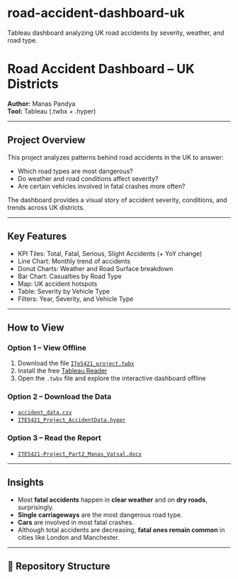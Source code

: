 # road-accident-dashboard-uk
Tableau dashboard analyzing UK road accidents by severity, weather, and road type.  
  
# Road Accident Dashboard – UK Districts  
**Author:** Manas Pandya   
**Tool:** Tableau (.twbx + .hyper)   
  
---  
  
## Project Overview  
This project analyzes patterns behind road accidents in the UK to answer:  
- Which road types are most dangerous?  
- Do weather and road conditions affect severity?  
- Are certain vehicles involved in fatal crashes more often?  
  
The dashboard provides a visual story of accident severity, conditions, and trends across UK districts.  
  
---  
  
## Key Features  
- KPI Tiles: Total, Fatal, Serious, Slight Accidents (+ YoY change)  
- Line Chart: Monthly trend of accidents  
- Donut Charts: Weather and Road Surface breakdown  
- Bar Chart: Casualties by Road Type  
- Map: UK accident hotspots  
- Table: Severity by Vehicle Type  
- Filters: Year, Severity, and Vehicle Type  
  
--- 

## How to View  
### Option 1 – View Offline  
1. Download the file [`ITe5421_project.twbx`](workbook/Road_Accident_Dashboard_ManasPandya.twbx)  
2. Install the free [Tableau Reader](https://www.tableau.com/products/reader/download)  
3. Open the `.twbx` file and explore the interactive dashboard offline  
  
### Option 2 – Download the Data  
- [`accident_data.csv`](data/accident_data.csv)  
- [`ITE5421_Project_AccidentData.hyper`](data/Project_AccidentData.hyper)  
  
### Option 3 – Read the Report  
- [`ITE5421-Project_Part2_Manas_Vatsal.docx`](report/Accident_Report_CaseStudy.docx)  
  
---  
  
## Insights  
- Most **fatal accidents** happen in **clear weather** and on **dry roads**, surprisingly.  
- **Single carriageways** are the most dangerous road type.  
- **Cars** are involved in most fatal crashes.  
- Although total accidents are decreasing, **fatal ones remain common** in cities like London and Manchester.  

---

## 📁 Repository Structure
